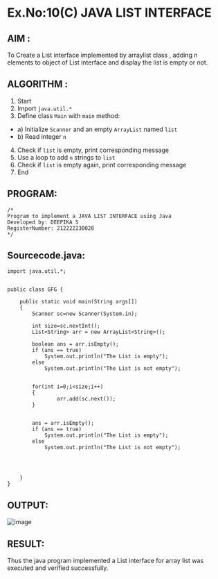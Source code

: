 # Ex.No:10(C)  JAVA LIST INTERFACE
 ## AIM :

To Create a List interface implemented by arraylist class , adding n elements to object of List interface and display the list is empty or not.


## ALGORITHM :
1.	Start
2.	Import `java.util.*`
3.	Define class `Main` with `main` method:
-	a) Initialize `Scanner` and an empty `ArrayList` named `list`
-	b) Read integer `n`
4.	Check if `list` is empty, print corresponding message
5.	Use a loop to add `n` strings to `list`
6.	Check if `list` is empty again, print corresponding message
7.	End

## PROGRAM:
 ```
/*
Program to implement a JAVA LIST INTERFACE using Java
Developed by: DEEPIKA S
RegisterNumber: 212222230028
*/
```

## Sourcecode.java:
```
import java.util.*;


public class GFG {

	public static void main(String args[])
	{
		Scanner sc=new Scanner(System.in);
		
        int size=sc.nextInt();
        List<String> arr = new ArrayList<String>();
  
        boolean ans = arr.isEmpty();
        if (ans == true)
            System.out.println("The List is empty");
        else
            System.out.println("The List is not empty");
  
      
        for(int i=0;i<size;i++)
        {
				arr.add(sc.next());
        }
        
        
        ans = arr.isEmpty();
        if (ans == true)
            System.out.println("The List is empty");
        else
            System.out.println("The List is not empty");
        

		
	
	}
}
```

## OUTPUT:

![image](https://github.com/user-attachments/assets/d3c0d235-afc8-46b0-9322-8cf19d5bcecb)

## RESULT:
Thus the java program implemented a List interface for array list was executed and verified successfully.









